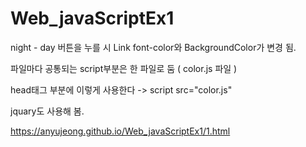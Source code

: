 # Web_javaScriptEx1


night - day 버튼을 누를 시 Link font-color와 BackgroundColor가 변경 됨.

파일마다 공통되는 script부분은 한 파일로 둠 ( color.js 파일 )



head태그 부분에 이렇게 사용한다 -> script src="color.js" 

jquary도 사용해 봄.


https://anyujeong.github.io/Web_javaScriptEx1/1.html
